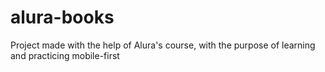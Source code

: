 # alura-books
Project made with the help of Alura's course, with the purpose of learning and practicing mobile-first 
